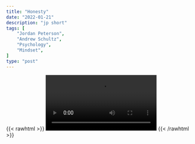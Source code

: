 ```yaml
---
title: "Honesty"
date: "2022-01-21"
description: "jp short"
tags: [
    "Jordan Peterson",
    "Andrew Schultz",
    "Psychology",
    "Mindset",
]
type: "post"
---
```

{{< rawhtml >}}
    <video width="auto" height="auto" controls>
        <source src="https://clips.dev00ps.com/Jordan%20Peterson/honesty.mp4" type="video/mp4"> 
    </video>
{{< /rawhtml >}}